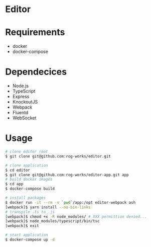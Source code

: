 Editor
===

# Requirements
* docker
* docker-compose

# Dependecices
* Node.js
* TypeScript
* Express
* KnockoutJS
* Webpack
* Fluentd
* WebSocket

# Usage
```bash
# clone editor root
$ git clone git@github.com:rog-works/editor.git

# clone application
$ cd editor
$ git clone git@github.com:rog-works/editor-app.git app
# build docker images
$ cd app
$ docker-compose build

# install packages
$ docker run -it --rm -v `pwd`/app:/opt editor-webpack ash
[webpack]$ yarn install --no-bin-links
# transpile .ts to .js
[webpack]$ chmod +x -R node_modules/ # XXX permittion denied...
[webpack]$ node_modules/typescript/bin/tsc
[webpack]$ exit

# start application
$ docker-compose up -d
```
